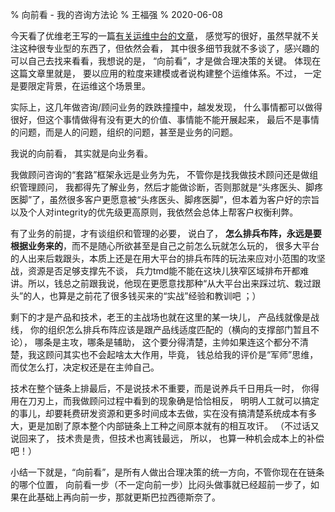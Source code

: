 % 向前看 - 我的咨询方法论
% 王福强
% 2020-06-08

今天看了优维老王写的一篇[有关运维中台的文章](https://mp.weixin.qq.com/s/_Y4FDVguetnM7KbgSFhMgA)， 感觉写的很好，虽然早就不关注这种很专业型的东西了，但依然会看， 其中很多细节我就不多谈了，感兴趣的可以自己去找来看看，我想说的是， “向前看”，才是做合理决策的关键。 体现在这篇文章里就是， 要以应用的粒度来建模或者说构建整个运维体系。不过， 一定是要限定背景，在运维这个场景里。

实际上，这几年做咨询/顾问业务的跌跌撞撞中，越发发现， 什么事情都可以做得很好，但这个事情做得有没有更大的价值、事情能不能开展起来， 最后不是事情的问题，而是人的问题，组织的问题，甚至是业务的问题。

我说的向前看， 其实就是向业务看。

我做顾问咨询的“套路”框架永远是业务为先， 不管你是找我做技术顾问还是做组织管理顾问， 我都得先了解业务，然后才能做诊断，否则那就是“头疼医头、脚疼医脚”了，虽然很多客户更愿意被“头疼医头、脚疼医脚”，但本着为客户好的宗旨以及个人对integrity的优先级更高原则，我依然会总体上帮客户权衡利弊。

有了业务的前提，才有谈组织和管理的必要， 说白了， **怎么排兵布阵，永远是要根据业务来的**，而不是随心所欲甚至是自己之前怎么玩就怎么玩的， 很多大平台的人出来后栽跟头，本质上还是在用大平台的排兵布阵的玩法来应对小范围的攻坚战，资源是否足够支撑先不谈， 兵力tmd能不能在这块儿狭窄区域排布开都难讲。所以，钱总之前跟我说，他现在更愿意找那种“从大平台出来踩过坑、栽过跟头”的人，也算是之前花了很多钱买来的“实战”经验和教训吧 ；）

剩下的才是产品和技术，老王的主战场也就在这里的某一块儿， 产品线就像是战线， 你的组织怎么排兵布阵应该是跟产品线适度匹配的（横向的支撑部门暂且不论）， 哪条是主攻，哪条是辅助， 这个要分得清楚，主帅如果连这个都分不清楚，我这顾问其实也不会起啥太大作用，毕竟， 钱总给我的评价是“军师”思维，而仗怎么打，决定权还是在主帅自己。

技术在整个链条上排最后，不是说技术不重要，而是说养兵千日用兵一时， 你得用在刀刃上，而我做顾问过程中看到的现象确是恰恰相反， 明明人工就可以搞定的事儿，却要耗费研发资源和更多时间成本去做，实在没有搞清楚系统成本有多大，更是加剧了原本整个内部链条上工种之间原本就有的相互攻讦。 （不过话又说回来了， 技术贵是贵，但技术也离钱最远， 所以， 也算一种机会成本上的补偿吧！）

小结一下就是，“向前看”，是所有人做出合理决策的统一方向，不管你现在在链条的哪个位置， 向前看一步（不一定向前一步）比闷头做事就已经超前一步了，如果在此基础上再向前一步，那就更斯巴拉西德斯奈了。


